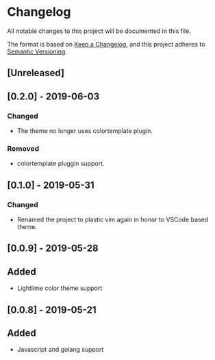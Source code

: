 # Changelog
All notable changes to this project will be documented in this file.

The format is based on [Keep a Changelog](https://keepachangelog.com/en/1.0.0/),
and this project adheres to [Semantic Versioning](https://semver.org/spec/v2.0.0.html).

## [Unreleased]

## [0.2.0] - 2019-06-03
### Changed
- The theme no longer uses colortemplate plugin.
### Removed
- colortemplate pluggin support.

## [0.1.0] - 2019-05-31
### Changed
- Renamed the project to plastic vim again in honor to VSCode based theme.

## [0.0.9] - 2019-05-28
## Added
- Lightlime color theme support

## [0.0.8] - 2019-05-21
## Added
- Javascript and golang support
